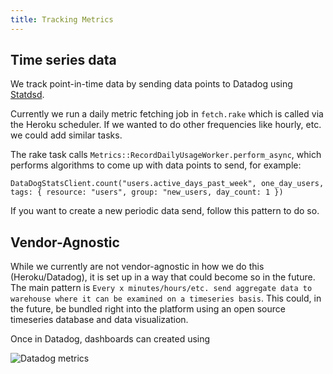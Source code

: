```yaml
---
title: Tracking Metrics
---
```


## Time series data

We track point-in-time data by sending data points to Datadog using
[Statdsd](https://github.com/DataDog/dogstatsd-ruby).

Currently we run a daily metric fetching job in `fetch.rake` which is called via
the Heroku scheduler. If we wanted to do other frequencies like hourly, etc. we
could add similar tasks.

The rake task calls `Metrics::RecordDailyUsageWorker.perform_async`, which
performs algorithms to come up with data points to send, for example:

```
DataDogStatsClient.count("users.active_days_past_week", one_day_users, tags: { resource: "users", group: "new_users, day_count: 1 })
```

If you want to create a new periodic data send, follow this pattern to do so.

## Vendor-Agnostic

While we currently are not vendor-agnostic in how we do this (Heroku/Datadog), it
is set up in a way that could become so in the future. The main pattern is
`Every x minutes/hours/etc. send aggregate data to warehouse where it can be examined on a timeseries basis`.
This could, in the future, be bundled right into the platform using an open
source timeseries database and data visualization.

Once in Datadog, dashboards can created using

![Datadog metrics](https://dev-to-uploads.s3.amazonaws.com/i/98rju6kzxeosf6m0jfhy.png)
